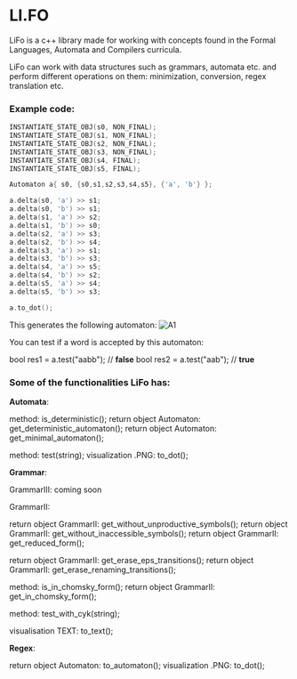 
# LI.FO
LiFo is a c++ library made for working with concepts found in the Formal Languages, Automata and Compilers curricula.

LiFo can work with data structures such as grammars, automata etc. and perform different operations on them: minimization, conversion, regex translation etc.

<h3>Example code:</h3>

```c++
INSTANTIATE_STATE_OBJ(s0, NON_FINAL);
INSTANTIATE_STATE_OBJ(s1, NON_FINAL);
INSTANTIATE_STATE_OBJ(s2, NON_FINAL);
INSTANTIATE_STATE_OBJ(s3, NON_FINAL);
INSTANTIATE_STATE_OBJ(s4, FINAL);
INSTANTIATE_STATE_OBJ(s5, FINAL);

Automaton a{ s0, {s0,s1,s2,s3,s4,s5}, {'a', 'b'} };

a.delta(s0, 'a') >> s1;
a.delta(s0, 'b') >> s1;
a.delta(s1, 'a') >> s2;
a.delta(s1, 'b') >> s0;
a.delta(s2, 'a') >> s3;
a.delta(s2, 'b') >> s4;
a.delta(s3, 'a') >> s1;
a.delta(s3, 'b') >> s3;
a.delta(s4, 'a') >> s5;
a.delta(s4, 'b') >> s2;
a.delta(s5, 'a') >> s4;
a.delta(s5, 'b') >> s3;

a.to_dot();
```
This generates the following automaton:
![A1](https://i.imgur.com/kWdTcgO.png "A1")

You can test if a word is accepted by this automaton:

bool res1 = a.test("aabb"); // **false**
bool res2 = a.test("aab"); // **true**

<h3>Some of the functionalities LiFo has:</h3>

**Automata**:

method: is_deterministic();
return object Automaton: get_deterministic_automaton();
return object Automaton: get_minimal_automaton();

method: test(string);
visualization .PNG: to_dot();

**Grammar**:

GrammarIII:
coming soon

GrammarII:

return object GrammarII: get_without_unproductive_symbols();
return object GrammarII: get_without_inaccessible_symbols();
return object GrammarII: get_reduced_form();

return object GrammarII: get_erase_eps_transitions();
return object GrammarII: get_erase_renaming_transitions();

method: is_in_chomsky_form();
return object GrammarII: get_in_chomsky_form();

method: test_with_cyk(string);

visualisation TEXT: to_text();

**Regex**:

return object Automaton: to_automaton();
visualization .PNG: to_dot();

